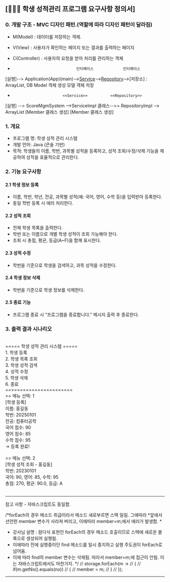## [👩👨🧑 학생 성적관리 프로그램 요구사항 정의서]

### 0. 개발 구조 - MVC 디자인 패턴.(역할에 따라 디자인 패턴이 달라짐)
- M(Model) : 데이터를 저장하는 객체.
- V(View) : 사용자가 확인하는 페이지 또는 결과를 출력하는 페이지
- C(Controller) : 사용자의 요청을 받아 처리를 관리하는 객체

													
-		 						  인터페이스				인터페이스
[실행]-->	Application(App)(main)-->[Service](CRUD)-->[Repository](CRUD)-->[저장소] : ArrayList, DB
									Model 객체 생성   모델 객체 저장

-							<<Service>>			 <<Repository>>
[실행] --> ScoreMgmSystem -->ServiceImpl 클래스-->>  RepositoryImpl  --> ArrayList
							[Member 클래스 생성]    [Member 클래스 생성] 

### 1. 개요
- 프로그램 명: 학생 성적 관리 시스템
- 개발 언어: Java (콘솔 기반)
- 목적: 학생들의 이름, 학번, 과목별 성적을 등록하고, 성적 조회/수정/삭제 기능을 제공하여 성적을 효율적으로 관리한다.

### 2. 기능 요구사항
#### 2.1 학생 정보 등록
- 이름, 학번, 학년, 전공, 과목별 성적(예: 국어, 영어, 수학 등)을 입력받아 등록한다.
- 동일 학번 등록 시 에러 처리한다.

#### 2.2 성적 조회
- 전체 학생 목록을 출력한다.
- 학번 또는 이름으로 개별 학생 성적이 조회 가능해야 한다.
- 조회 시 총점, 평균, 등급(A~F)을 함께 표시한다.

#### 2.3 성적 수정
- 학번을 기준으로 학생을 검색하고, 과목 성적을 수정한다.

#### 2.4 학생 정보 삭제
- 학번을 기준으로 학생 정보를 삭제한다.

#### 2.5 종료 기능
- 프로그램 종료 시 “프로그램을 종료합니다.” 메시지 출력 후 종료한다.


### 3. 출력 결과 시나리오
<br>
===== 학생 성적 관리 시스템 =====<br>
1. 학생 등록<br>
2. 학생 목록 조회<br>
3. 학생 성적 검색<br>
4. 성적 수정<br>
5. 학생 삭제<br>
6. 종료<br>
=======================<br>
>> 메뉴 선택: 1<br>
[학생 등록]<br>
이름: 홍길동<br>
학번: 20250101<br>
전공: 컴퓨터공학<br>
국어 점수: 90<br>
영어 점수: 85<br>
수학 점수: 95<br>
→ 등록 완료!<br><br> 
>> 메뉴 선택: 2<br>
[학생 성적 조회 - 홍길동]<br>
학번: 20230101<br>
국어: 90, 영어: 85, 수학: 95<br>
총점: 270, 평균: 90.0, 등급: A<br>
<br>


***************************
참고 사항 - 자바스크립트도 동일함.

/*forEach의 경우 메소드 취급이라서 메소드 새로부르면 스택 밀림. 그에따라
*앞에서 선언한 member 변수가 사라져 버리고, 이에따라 member=m;에서 에러가 발생함.
*
* 강사님 설명 : 람다식 표현인 forEach의 경우 메소드 호출이므로 스택에 새로운 블록으로 생성되어 실행됨.
* 이에따라 전에 실행중이던 find 메소드를 일시 중지하고 실행 주도권이 forEach로 넘어옴.
* 이에 따라 find의 member 변수는 삭제됨. 따라서 member=m;에 접근이 안됨. 이는 자바스크립트에서도 마찬가지.
*/
//			storage.forEach(m ->
//			{
//				if(m.getNo().equals(no))
//				{
//					member = m;
//				}
//			});
***************************
